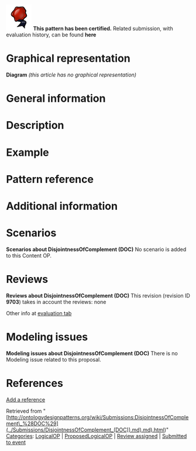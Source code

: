 [![](../images/thumb/b/b5/Certified.png/70px-Certified.png)](../Image/Certified.png "Certified.png") __This pattern has been certified.__
Related submission, with evaluation history, can be found __here__





#  Graphical representation


__Diagram__
_(this article has no graphical representation)_



#  General information


  




#  Description


  




#  Example


  




#  Pattern reference


#  Additional information


#  Scenarios



__Scenarios about DisjointnessOfComplement (DOC)__
No scenario is added to this Content OP.




#  Reviews



__Reviews about DisjointnessOfComplement (DOC)__
This revision (revision ID __9703__) takes in account the reviews: none


Other info at [evaluation tab](http://ontologydesignpatterns.org/wiki/index.php?title=Submissions:DisjointnessOfComplement_%28DOC%29&action=evaluation "http://ontologydesignpatterns.org/wiki/index.php?title=Submissions:DisjointnessOfComplement_%28DOC%29&action=evaluation")




  




#  Modeling issues



__Modeling issues about DisjointnessOfComplement (DOC)__
There is no Modeling issue related to this proposal.




  




#  References


[Add a reference](index.php@title=Odp%253AAdd_reference&subject=Submissions%253ADisjointnessOfComplement+(DOC).html "http://ontologydesignpatterns.org/wiki/index.php?title=Odp:Add_reference&subject=Submissions%3ADisjointnessOfComplement+%28DOC%29")


  






Retrieved from "[http://ontologydesignpatterns.org/wiki/Submissions:DisjointnessOfComplement\_%28DOC%29](../Submissions/DisjointnessOfComplement_(DOC)).md).md).html)"
 [Categories](http://ontologydesignpatterns.org/wiki/Special:Categories "Special:Categories"): [LogicalOP](../Category/LogicalOP "Category:LogicalOP") | [ProposedLogicalOP](../Category/ProposedLogicalOP "Category:ProposedLogicalOP") | [Review assigned](../Category/Review_assigned "Category:Review assigned") | [Submitted to event](../Category/Submitted_to_event "Category:Submitted to event")